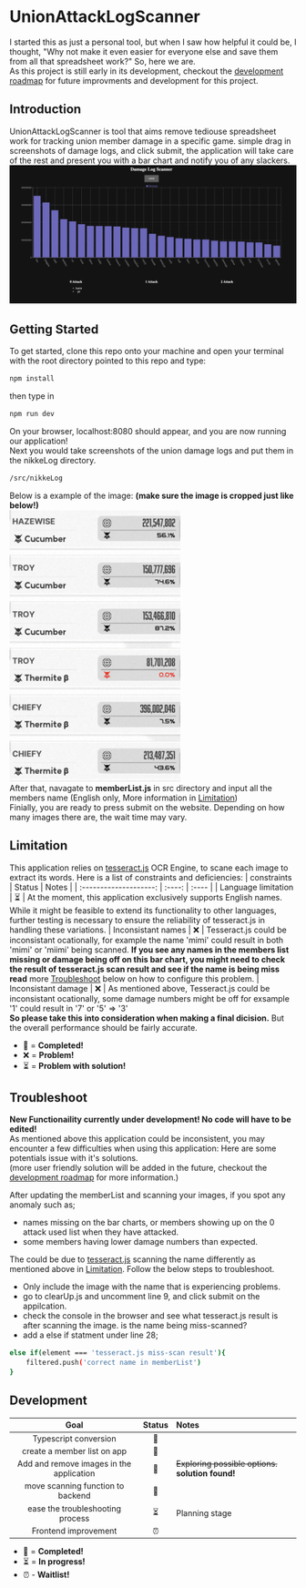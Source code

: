 # UnionAttackLogScanner

I started this as just a personal tool, but when I saw how helpful it could be, I thought, "Why not make it even easier for everyone else and save them from all that spreadsheet work?" So, here we are.<br>
As this project is still early in its development, checkout the [development roadmap](#development) for future improvments and development for this project.

## Introduction

UnionAttackLogScanner is tool that aims remove tediouse spreadsheet work for tracking union member damage in a specific game. simple drag in screenshots of damage logs, and click submit, the application will take care of the rest and present you with a bar chart and notify you of any slackers.
<img src="./public/Screenshot 2023-09-04 at 4.27.10 PM.png" width="900px"/><br>

## Getting Started

To get started, clone this repo onto your machine and open your terminal with the root directory pointed to this repo and type:

```bash
npm install
```

then type in

```bash
npm run dev
```

On your browser, localhost:8080 should appear, and you are now running our application!<br>Next you would take screenshots of the union damage logs and put them in the nikkeLog directory.

```bash
/src/nikkeLog
```

Below is a example of the image: **(make sure the image is cropped just like below!)** <br>
<img src="./__test__/testImage/image_1.jpg" width="300px"/><br>
After that, navagate to **memberList.js** in src directory and input all the members name (English only, More information in [Limitation](#Limitation))<br>
Finially, you are ready to press submit on the website. Depending on how many images there are, the wait time may vary.

## Limitation

This application relies on <a href='https://github.com/naptha/tesseract.js/tree/master'>tesseract.js</a> OCR Engine, to scane each image to extract its words. Here is a list of constraints and deficiencies:
| constraints | Status | Notes |
| :--------------------: | :----: | :---- |
| Language limitation | ⏳ | At the moment, this application exclusively supports English names. While it might be feasible to extend its functionality to other languages, further testing is necessary to ensure the reliability of tesseract.js in handling these variations.
| Inconsistant names | ❌ | Tesseract.js could be inconsistant ocationally, for example the name 'mimi' could result in both 'mimi' or 'miimi' being scanned. **If you see any names in the members list missing or damage being off on this bar chart, you might need to check the result of tesseract.js scan result and see if the name is being miss read** more [Troubleshoot](#Troubleshoot) below on how to configure this problem.
| Inconsistant damage | ❌ | As mentioned above, Tesseract.js could be inconsistant ocationally, some damage numbers might be off for exsample '1' could result in '7' or '5' => '3' <br>**So please take this into consideration when making a final dicision.** But the overall performance should be fairly accurate.

- 🎉 = **Completed!**
- ❌ = **Problem!**
- ⏳ = **Problem with solution!**

## Troubleshoot

**New Functionaility currently under development! No code will have to be edited!**<br>
As mentioned above this application could be inconsistent, you may encounter a few difficulties when using this application:
Here are some potentials issue with it's solutions. <br>
(more user friendly solution will be added in the future, checkout the [development roadmap](#development) for more information.)

After updating the memberList and scanning your images, if you spot any anomaly such as;

- names missing on the bar charts, or members showing up on the 0 attack used list when they have attacked.
- some members having lower damage numbers than expected.

The could be due to <a href='https://github.com/naptha/tesseract.js/tree/master'>tesseract.js</a> scanning the name differently as mentioned above in [Limitation](#Limitation). Follow the below steps to troubleshoot.

- Only include the image with the name that is experiencing problems.
- go to clearUp.js and uncomment line 9, and click submit on the appilcation.
- check the console in the browser and see what tesseract.js result is after scanning the image. is the name being miss-scanned?
- add a else if statment under line 28;

```bash
else if(element === 'tesseract.js miss-scan result'){
    filtered.push('correct name in memberList')
}
```

## Development

|                   Goal                   | Status | Notes                                                                    |
| :--------------------------------------: | :----: | :----------------------------------------------------------------------- |
|          Typescript conversion           |   🎉   |                                                                          |
|       create a member list on app        |   🎉   |                                                                          |
| Add and remove images in the application |   🎉   | ~~Exploring possible options.~~ **solution found!**                      |
|    move scanning function to backend     |   🎉   |                                                                          |
|     ease the troubleshooting process     |   ⏳   | Planning stage |
|           Frontend improvement           |   ⏰   |

- 🎉 = **Completed!**
- ⏳ = **In progress!**
- ⏰ - **Waitlist!**
